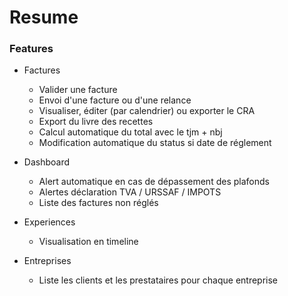 # Resume

### Features

- Factures
    - Valider une facture
    - Envoi d'une facture ou d'une relance
    - Visualiser, éditer (par calendrier) ou exporter le CRA
    - Export du livre des recettes
    - Calcul automatique du total avec le tjm + nbj
    - Modification automatique du status si date de réglement
    
- Dashboard
    - Alert automatique en cas de dépassement des plafonds
    - Alertes déclaration TVA / URSSAF / IMPOTS
    - Liste des factures non réglés

- Experiences
    - Visualisation en timeline
    
- Entreprises
    - Liste les clients et les prestataires pour chaque entreprise